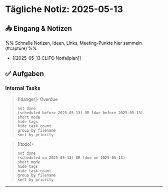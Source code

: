 # Tägliche Notiz: 2025-05-13

## 📥 Eingang & Notizen

%% Schnelle Notizen, Ideen, Links, Meeting-Punkte hier sammeln (#capture) %%

- [[2025-05-13 CLIFO Notfallplan]]

## ✅ Aufgaben

### Internal Tasks

> [!danger]- Overdue
>```tasks
>not done
>(scheduled before 2025-05-13) OR (due before 2025-05-13)
>short mode
>hide tags
>hide task count
>group by filename
>sort by priority
>```

> [!todo]+
>```tasks
>not done
>(scheduled on 2025-05-13) OR (due on 2025-05-13)
>short mode
>hide tags
>hide task count
>group by filename
>sort by priority
>```

---
